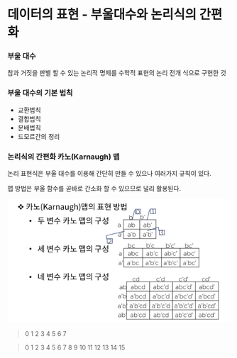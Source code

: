 # 데이터의 표현 - 부울대수와 논리식의 간편화



### 부울 대수

참과 거짓을 판별 할 수 있는 논리적 명제를 수학적 표현의 논리 전개 식으로 구현한 것



### 부울 대수의 기본 법칙

- 교환법칙
- 결합법칙
- 분배법칙
- 드모르간의 정리



### 논리식의 간편화 카노(Karnaugh) 맵

논리 표현식은 부울 대수를 이용해 간단히 만들 수 있으나 여러가지 규칙이 있다.

맵 방법은 부울 함수를 곧바로 간소화 할 수 있으므로 널리 활용된다.

![img](../image/컴퓨터구조/ca_image9.png)

> 0 1 2 3
> 4 5 6 7

>0 1 2 3
>4 5 6 7
>8 9 10 11
>12 13 14 15



